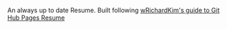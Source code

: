 An always up to date Resume. Built following [wRichardKim's guide to Git Hub Pages Resume](https://medium.com/@cwRichardKim/put-your-resume-pdf-on-a-website-that-updates-automatically-242ef7d023ec)
